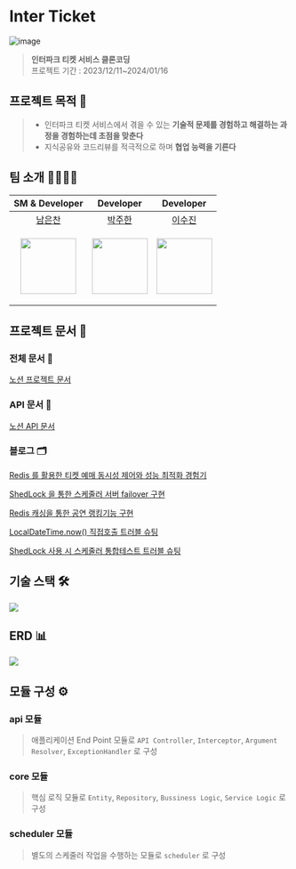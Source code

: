 # Inter Ticket
![image](https://github.com/dev-hooon/interpark/assets/75837025/3d0c41d9-b11e-4406-a83c-26ad9da08c89)
> **인터파크 티켓 서비스 클론코딩**
> <br>프로젝트 기간 : 2023/12/11~2024/01/16

## 프로젝트 목적 🎯

> - 인터파크 티켓 서비스에서 겪을 수 있는 **기술적 문제를 경험하고 해결하는 과정을 경험하는데 초점을 맞춘다**
> - 지식공유와 코드리뷰를 적극적으로 하며 **협업 능력을 기른다**

## 팀 소개 👨‍👨‍👧‍👦
| SM & Developer | Developer | Developer |
| :--------------:|:---------:|:---------:|
| [남은찬](https://github.com/EunChanNam) | [박주한](https://github.com/ParkJuhan94) | [이수진](https://github.com/ssssujini99) |
| <p align="center"><img src="https://avatars.githubusercontent.com/u/75837025?v=4" width="100"></p> | <p align="center"><img src="https://avatars.githubusercontent.com/u/81701212?v=4" width="100"></p> | <p align="center"><img src="https://avatars.githubusercontent.com/u/71487608?v=4" width="100"></p> |

## 프로젝트 문서 📝

### 전체 문서 🧾

[노션 프로젝트 문서](https://eunchan.notion.site/4a865e0a60ed42e0883d0f643e03ab02)

### API 문서 🚀

[노션 API 문서](https://eunchan.notion.site/API-4bf18f0aadc642cabad474140edbb049)

### 블로그 🗂️

[Redis 를 활용한 티켓 예매 동시성 제어와 성능 최적화 경험기](https://velog.io/@namhm23/Redis-%EB%A5%BC-%ED%99%9C%EC%9A%A9%ED%95%9C-%ED%8B%B0%EC%BC%93-%EC%98%88%EB%A7%A4-%EB%8F%99%EC%8B%9C%EC%84%B1-%EC%A0%9C%EC%96%B4%EC%99%80-%EC%84%B1%EB%8A%A5-%EC%B5%9C%EC%A0%81%ED%99%94%EB%B6%84%EC%82%B0%EB%9D%BD-X)

[ShedLock 을 통한 스케줄러 서버 failover 구현](https://velog.io/@namhm23/ShedLock-%EC%9D%84-%ED%86%B5%ED%95%9C-%EC%8A%A4%EC%BC%80%EC%A4%84%EB%9F%AC-%EC%84%9C%EB%B2%84-failover)

[Redis 캐싱을 통한 공연 랭킹기능 구현](https://velog.io/@namhm23/Redis-%EC%BA%90%EC%8B%B1%EC%9D%84-%ED%86%B5%ED%95%9C-%EA%B3%B5%EC%97%B0-%EB%9E%AD%ED%82%B9%EA%B8%B0%EB%8A%A5-%EA%B5%AC%ED%98%84) 

[LocalDateTime.now() 직접호출 트러블 슈팅](https://velog.io/@namhm23/LocalDateTime.now-%EC%93%B0%EC%A7%80%EB%A7%90%EC%9E%90-%EC%A7%81%EC%A0%91%ED%98%B8%EC%B6%9C-%ED%95%98%EC%A7%80%EB%A7%90%EC%9E%90-5aiwi1bw)

[ShedLock 사용 시 스케줄러 통합테스트 트러블 슈팅](https://velog.io/@namhm23/ShedLock-%EC%82%AC%EC%9A%A9-%EC%8B%9C-%EC%8A%A4%EC%BC%80%EC%A4%84%EB%9F%AC-%ED%86%B5%ED%95%A9%ED%85%8C%EC%8A%A4%ED%8A%B8-%EC%A3%BC%EC%9D%98%EC%A0%90)

## 기술 스택 🛠️

<img src="https://github.com/dev-hooon/interpark/assets/75837025/65149067-ce8c-47e6-b918-1922b83f9bd4">


## ERD 📊
<img src="https://github.com/dev-hooon/interpark/assets/75837025/36179d22-6d1f-44c9-af04-670de1ed0661">

## 모듈 구성 ⚙️
### api 모듈
> 애플리케이션 End Point 모듈로 `API Controller`, `Interceptor`, `Argument Resolver`, `ExceptionHandler` 로 구성
### core 모듈
> 핵심 로직 모듈로 `Entity`, `Repository`, `Bussiness Logic`, `Service Logic` 로 구성
### scheduler 모듈
> 별도의 스케줄러 작업을 수행하는 모듈로 `scheduler` 로 구성
  
